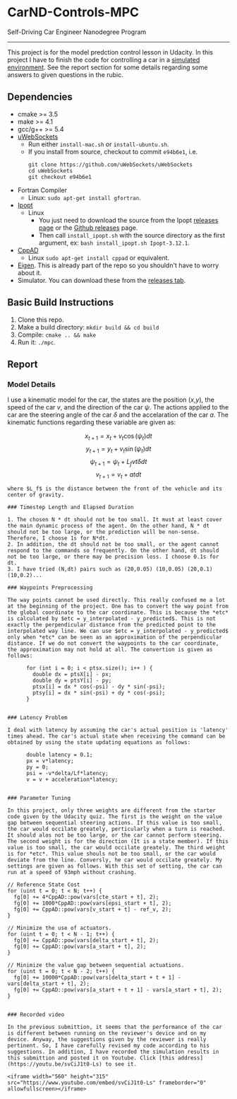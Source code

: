 # CarND-Controls-MPC
Self-Driving Car Engineer Nanodegree Program

---
This project is for the model predction control lesson in Udacity. In this project I have to finish the code for controlling a car in a [simulated environment](https://github.com/udacity/self-driving-car-sim/releases). See the report section for some details regarding some answers to given questions in the rubic.

## Dependencies

* cmake >= 3.5
* make >= 4.1
* gcc/g++ >= 5.4
* [uWebSockets](https://github.com/uWebSockets/uWebSockets)
  * Run either `install-mac.sh` or `install-ubuntu.sh`.
  * If you install from source, checkout to commit `e94b6e1`, i.e.
    ```
    git clone https://github.com/uWebSockets/uWebSockets 
    cd uWebSockets
    git checkout e94b6e1
    ```
* Fortran Compiler
  * Linux: `sudo apt-get install gfortran`.
* [Ipopt](https://projects.coin-or.org/Ipopt)
  * Linux
    * You just need to download the source from the Ipopt [releases page](https://www.coin-or.org/download/source/Ipopt/) or the [Github releases](https://github.com/coin-or/Ipopt/releases) page.
    * Then call `install_ipopt.sh` with the source directory as the first argument, ex: `bash install_ipopt.sh Ipopt-3.12.1`. 
* [CppAD](https://www.coin-or.org/CppAD/)
  * Linux `sudo apt-get install cppad` or equivalent.
* [Eigen](http://eigen.tuxfamily.org/index.php?title=Main_Page). This is already part of the repo so you shouldn't have to worry about it.
* Simulator. You can download these from the [releases tab](https://github.com/udacity/self-driving-car-sim/releases).

## Basic Build Instructions

1. Clone this repo.
2. Make a build directory: `mkdir build && cd build`
3. Compile: `cmake .. && make`
4. Run it: `./mpc`.

## Report

### Model Details

I use a kinematic model for the car, the states are the position (*x*,*y*), the speed of the car *v*, and the direction of the car $\psi$. The actions applied to the car are the steering angle of the car $\delta$ and the accelaration of the car *a*. The kinematic functions regarding these variable are given as:

$$x_{t+1}​​=x_t ​​+ v_t​​\cos(\psi_t​​){dt}$$
$$y​_{t+1}​​​=y_t​​+v​_t​​\sin(\psi_t​​​​){dt}$$
$$\psi_{t+1}=\psi_t​​​​​​+​{L​_f}{​​​​v_​t}\delta{dt}$$
$$v​_{t+1}​​=v​_t​​+{a_​t}​​{dt}$$
```
where $L​_f$ is the distance between the front of the vehicle and its center of gravity.

### Timestep Length and Elapsed Duration

1. The chosen N * dt should not be too small. It must at least cover the main dynamic process of the agent. On the other hand, N * dt should not be too large, or the prediction will be non-sense. Therefore, I choose 1s for N*dt.
2. In addition, the dt should not be too small, or the agent cannot respond to the commands so frequently. On the other hand, dt should not be too large, or there may be precision loss. I choose 0.1s for dt.
3. I have tried (N,dt) pairs such as (20,0.05) (10,0.05) (20,0.1) (10,0.2)...

### Waypoints Preprocessing

The way points cannot be used directly. This really confused me a lot at the beginning of the project. One has to convert the way point from the global coordinate to the car coordinate. This is because the *etc* is calculated by $etc = y_interpolated - y_predicted$. This is not exactly the perpendicular distance from the predicted point to the interpolated way line. We can use $etc = y_interpolated - y_predicted$ only when *etc* can be seen as an approximation of the perpendicular distance. If we do not convert the waypoints to the car coordinate, the approximation may not hold at all. The convertion is given as follows:

```
          for (int i = 0; i < ptsx.size(); i++ ) {
            double dx = ptsX[i] - px;
            double dy = ptsY[i] - py;
            ptsx[i] = dx * cos(-psi) - dy * sin(-psi);
            ptsy[i] = dx * sin(-psi) + dy * cos(-psi);
          }
```

### Latency Problem

I deal with latency by assuming the car's actual position is 'latency' times ahead. The car's actual state when receiving the command can be obtained by using the state updating equations as follows:

```
          double latency = 0.1;
          px = v*latency;
          py = 0;
          psi = -v*delta/Lf*latency;
          v = v + acceleration*latency;
```

### Parameter Tuning

In this project, only three weights are different from the starter code given by the Udacity quiz. The first is the weight on the value gap between sequential steering actions. If this value is too small, the car would occilate greately, perticularly when a turn is reached. It should alos not be too large, or the car cannot perform steering. The second weight is for the direction (It is a state member). If this value is too small, the car would occilate greately. The third weight is for *etc*. This value shouls not be too small, or the car would deviate from the line. Conversly, he car would occilate greately. My settings are given as follows. With this set of setting, the car can run at a speed of 93mph without crashing.

```
    // Reference State Cost
    for (uint t = 0; t < N; t++) {
      fg[0] += 4*CppAD::pow(vars[cte_start + t], 2);
      fg[0] += 1000*CppAD::pow(vars[epsi_start + t], 2);
      fg[0] += CppAD::pow(vars[v_start + t] - ref_v, 2);
    }

    // Minimize the use of actuators.
    for (uint t = 0; t < N - 1; t++) {
      fg[0] += CppAD::pow(vars[delta_start + t], 2);
      fg[0] += CppAD::pow(vars[a_start + t], 2);
    }

    // Minimize the value gap between sequential actuations.
    for (uint t = 0; t < N - 2; t++) {
      fg[0] += 10000*CppAD::pow(vars[delta_start + t + 1] - vars[delta_start + t], 2);
      fg[0] += CppAD::pow(vars[a_start + t + 1] - vars[a_start + t], 2);
    }
```

### Recorded video

In the previous submittion, it seems that the performance of the car is different between running on the reviewer's device and on my device. Anyway, the suggestions given by the reviewer is really pertinent. So, I have carefully revised my code according to his suggestions. In addition, I have recorded the simulation results in this submittion and posted it on Youtube. Click [this address](https://youtu.be/svCiJ1t0-Ls) to see it.

<iframe width="560" height="315" src="https://www.youtube.com/embed/svCiJ1t0-Ls" frameborder="0" allowfullscreen></iframe>



